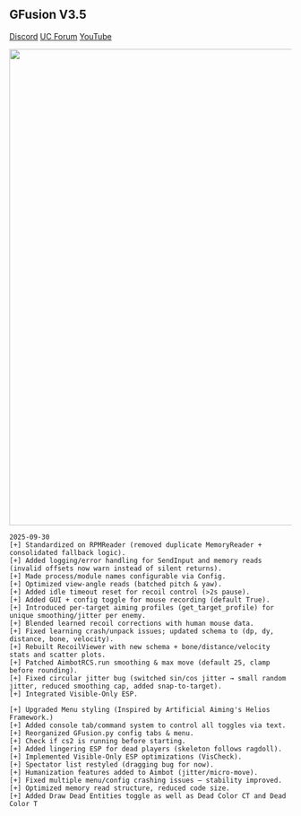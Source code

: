 ## GFusion V3.5
[Discord](https://discord.gg/qKfmaA7FFJ)
[UC Forum](https://www.unknowncheats.me/forum/counter-strike-2-releases/711867-gfusion-closet-cheat.html)
[YouTube](https://www.youtube.com/@cr0mble)

<div style="display:flex; gap:250px;">
  <img src="https://github.com/user-attachments/assets/26e1cd67-c1d9-4c3a-8c1a-97f980a3164b" width="850">
  <img src="https://github.com/user-attachments/assets/c5287c42-4d42-497f-8add-707a9b0a9bd7" width="400">
  <img src="https://github.com/user-attachments/assets/5422206b-5e99-4497-8284-06e0964a9578" width="400">
  <img src="https://github.com/user-attachments/assets/620b5cc3-7fec-4b8b-b059-0c7dc340b583" width="300">
  <img src="https://github.com/user-attachments/assets/50c77cf5-43c9-4b74-9b13-95f07ab8dc59" width="300">
  <img src="https://github.com/user-attachments/assets/1dc3afb2-6134-4f37-bc8b-2b41de7f6844" width="300">
  <img src="https://github.com/user-attachments/assets/ccf09df8-0b85-46f3-bdc9-d33a1461ebac" width="300">
</div>


```
2025-09-30
[+] Standardized on RPMReader (removed duplicate MemoryReader + consolidated fallback logic).
[+] Added logging/error handling for SendInput and memory reads (invalid offsets now warn instead of silent returns).
[+] Made process/module names configurable via Config.
[+] Optimized view-angle reads (batched pitch & yaw).
[+] Added idle timeout reset for recoil control (>2s pause).
[+] Added GUI + config toggle for mouse recording (default True).
[+] Introduced per-target aiming profiles (get_target_profile) for unique smoothing/jitter per enemy.
[+] Blended learned recoil corrections with human mouse data.
[+] Fixed learning crash/unpack issues; updated schema to (dp, dy, distance, bone, velocity).
[+] Rebuilt RecoilViewer with new schema + bone/distance/velocity stats and scatter plots.
[+] Patched AimbotRCS.run smoothing & max move (default 25, clamp before rounding).
[+] Fixed circular jitter bug (switched sin/cos jitter → small random jitter, reduced smoothing cap, added snap-to-target).
[+] Integrated Visible-Only ESP.

[+] Upgraded Menu styling (Inspired by Artificial Aiming's Helios Framework.)
[+] Added console tab/command system to control all toggles via text.
[+] Reorganized GFusion.py config tabs & menu.
[+] Check if cs2 is running before starting.
[+] Added lingering ESP for dead players (skeleton follows ragdoll).
[+] Implemented Visible-Only ESP optimizations (VisCheck).
[+] Spectator list restyled (dragging bug for now).
[+] Humanization features added to Aimbot (jitter/micro-move).
[+] Fixed multiple menu/config crashing issues — stability improved.
[+] Optimized memory read structure, reduced code size.
[+] Added Draw Dead Entities toggle as well as Dead Color CT and Dead Color T
```
